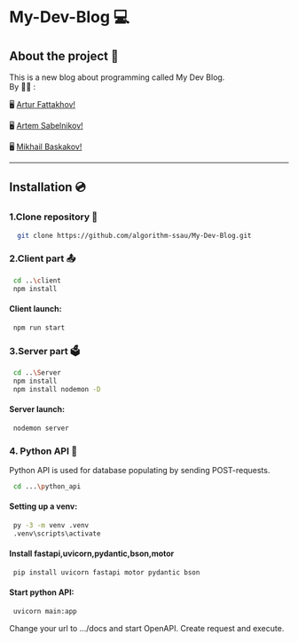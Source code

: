 # My-Dev-Blog 💻
## About the project 📖
This is a new blog about programming called My Dev Blog.\
By 🧑‍🎓 :

 🖥️ [Artur Fattakhov!](https://github.com/rtSblnkv)

 🖥️ [Artem Sabelnikov!](https://github.com/mix4il)

 🖥️ [Mikhail Baskakov!](https://github.com/thundernorain)

***
## Installation 💿
### 1.Clone repository 📂
 ```bash
   git clone https://github.com/algorithm-ssau/My-Dev-Blog.git
 ```
### 2.Client part 📤
 ```bash
  cd ..\client 
  npm install
 ```
#### Client launch: 
 ```bash
  npm run start
 ```
### 3.Server part 🗳️
 ```bash
  cd ..\Server 
  npm install
  npm install nodemon -D
 ```
#### Server launch:
```bash
 nodemon server
```

### 4. Python API 🐍
Python API is used for database populating by sending POST-requests.
```bash
 cd ...\python_api
```
#### Setting up a venv:
 ```bash
  py -3 -m venv .venv
  .venv\scripts\activate
 ```
#### Install fastapi,uvicorn,pydantic,bson,motor
 ```bash
  pip install uvicorn fastapi motor pydantic bson
 ```
#### Start python API:
 ```bash
  uvicorn main:app
 ```
 Change your url to .../docs and start OpenAPI.
 Create request and execute.


